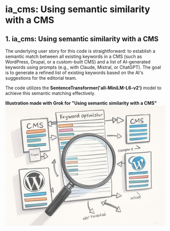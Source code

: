 # ia_cms: Using semantic similarity with a CMS


## 1. ia_cms: Using semantic similarity with a CMS
The underlying user story for this code is straightforward: to establish a semantic match between all existing keywords in a CMS (such as WordPress, Drupal, or a custom-built CMS) and a list of AI-generated keywords using prompts (e.g., with Claude, Mistral, or ChatGPT). The goal is to generate a refined list of existing keywords based on the AI's suggestions for the editorial team.

The code utilizes the **SentenceTransformer('all-MiniLM-L6-v2')** model to achieve this semantic matching effectively.


**Illustration made with Grok for "Using semantic similarity with a CMS"**
![Using semantic similarity with a CMS](good_grok_illustration_usecase_prompt_17_tags.jpg)







